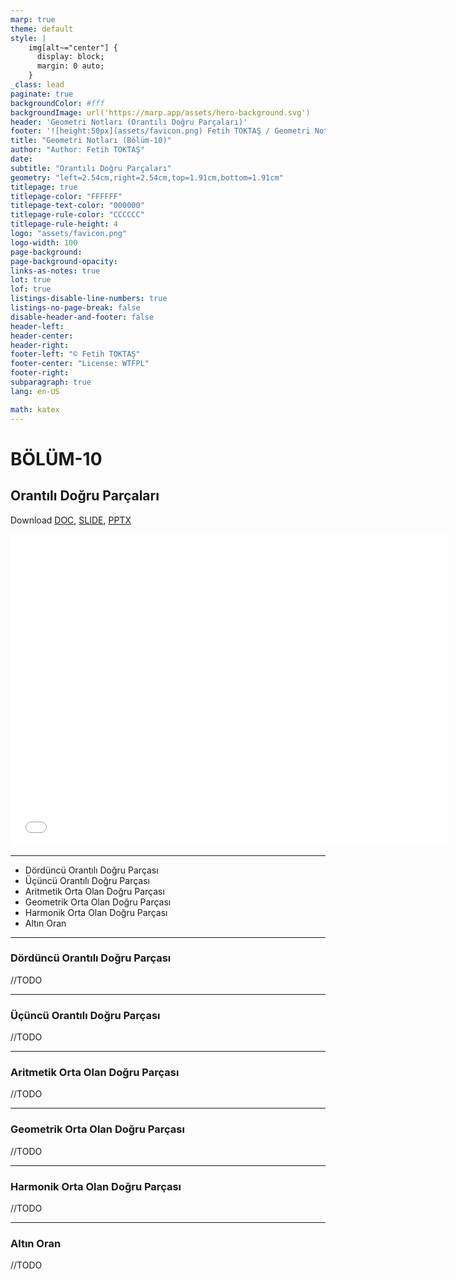 ```yaml
---
marp: true
theme: default
style: |
    img[alt~="center"] {
      display: block;
      margin: 0 auto;
    }
_class: lead
paginate: true
backgroundColor: #fff
backgroundImage: url('https://marp.app/assets/hero-background.svg')
header: 'Geometri Notları (Orantılı Doğru Parçaları)'
footer: '![height:50px](assets/favicon.png) Fetih TOKTAŞ / Geometri Notları - Bölüm-10'
title: "Geometri Notları (Bölüm-10)"
author: "Author: Fetih TOKTAŞ"
date:
subtitle: "Orantılı Doğru Parçaları"
geometry: "left=2.54cm,right=2.54cm,top=1.91cm,bottom=1.91cm"
titlepage: true
titlepage-color: "FFFFFF"
titlepage-text-color: "000000"
titlepage-rule-color: "CCCCCC"
titlepage-rule-height: 4
logo: "assets/favicon.png"
logo-width: 100 
page-background:
page-background-opacity:
links-as-notes: true
lot: true
lof: true
listings-disable-line-numbers: true
listings-no-page-break: false
disable-header-and-footer: false
header-left:
header-center:
header-right:
footer-left: "© Fetih TOKTAŞ"
footer-center: "License: WTFPL"
footer-right:
subparagraph: true
lang: en-US 

math: katex
---
```


<!-- _backgroundColor: aquq -->

<!-- _color: orange -->

<!-- paginate: false -->

# BÖLÜM-10

## Orantılı Doğru Parçaları

Download [DOC](chapter10.md_doc.pdf), [SLIDE](chapter10.md_slide.pdf), [PPTX](chapter10.md_slide.pptx)

<iframe width=700, height=500 frameBorder=0 src="../chapter10.md_slide.html"></iframe>

---

<!-- paginate: true -->

 - Dördüncü Orantılı Doğru Parçası
 - Üçüncü Orantılı Doğru Parçası
 - Aritmetik Orta Olan Doğru Parçası
 - Geometrik Orta Olan Doğru Parçası
 - Harmonik Orta Olan Doğru Parçası
 - Altın Oran
 
---

### Dördüncü Orantılı Doğru Parçası

//TODO

---
### Üçüncü Orantılı Doğru Parçası

//TODO

---
### Aritmetik Orta Olan Doğru Parçası

//TODO

---
### Geometrik Orta Olan Doğru Parçası

//TODO

---
### Harmonik Orta Olan Doğru Parçası

//TODO

---
### Altın Oran

//TODO




